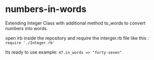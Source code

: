 # numbers-in-words
Extending Integer Class with additional method to_words to convert numbers into words.

open irb inside the repository and require the interger.rb file like this :
`require './Integer.rb'`

Its ready to use example:
`47.in_words
=> "forty-seven"`